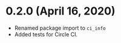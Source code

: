 0.2.0 (April 16, 2020)
======================

- Renamed package import to `ci_info`
- Added tests for Circle CI.